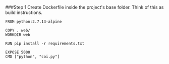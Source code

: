 
###Step 1
Create Dockerfile inside the project's base folder.  Think of this as build instructions.

```
FROM python:2.7.13-alpine

COPY . web/
WORKDIR web

RUN pip install -r requirements.txt

EXPOSE 5000
CMD ["python", "coi.py"]
```

